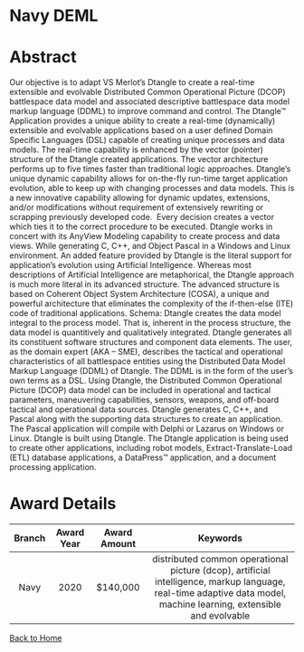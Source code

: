 
Navy DEML
=========

# Abstract


Our objective is to adapt VS Merlot’s Dtangle to create a real-time extensible and evolvable Distributed Common Operational Picture (DCOP) battlespace data model and associated descriptive battlespace data model markup language (DDML) to improve command and control. The Dtangle™ Application provides a unique ability to create a real-time (dynamically) extensible and evolvable applications based on a user defined Domain Specific Languages (DSL) capable of creating unique processes and data models. The real-time capability is enhanced by the vector (pointer) structure of the Dtangle created applications. The vector architecture performs up to five times faster than traditional logic approaches. Dtangle’s unique dynamic capability allows for on-the-fly run-time target application evolution, able to keep up with changing processes and data models. This is a new innovative capability allowing for dynamic updates, extensions, and/or modifications without requirement of extensively rewriting or scrapping previously developed code.  Every decision creates a vector which ties it to the correct procedure to be executed. Dtangle works in concert with its AnyView Modeling capability to create process and data views. While generating C, C++, and Object Pascal in a Windows and Linux environment. An added feature provided by Dtangle is the literal support for application’s evolution using Artificial Intelligence. Whereas most descriptions of Artificial Intelligence are metaphorical, the Dtangle approach is much more literal in its advanced structure. The advanced structure is based on Coherent Object System Architecture (COSA), a unique and powerful architecture that eliminates the complexity of the if-then-else (ITE) code of traditional applications. Schema: Dtangle creates the data model integral to the process model. That is, inherent in the process structure, the data model is quantitively and qualitatively integrated. Dtangle generates all its constituent software structures and component data elements. The user, as the domain expert (AKA – SME), describes the tactical and operational characteristics of all battlespace entities using the Distributed Data Model Markup Language (DDML) of Dtangle. The DDML is in the form of the user’s own terms as a DSL. Using Dtangle, the Distributed Common Operational Picture (DCOP) data model can be included in operational and tactical parameters, maneuvering capabilities, sensors, weapons, and off-board tactical and operational data sources. Dtangle generates C, C++, and Pascal along with the supporting data structures to create an application. The Pascal application will compile with Delphi or Lazarus on Windows or Linux. Dtangle is built using Dtangle. The Dtangle application is being used to create other applications, including robot models, Extract-Translate-Load (ETL) database applications, a DataPress™ application, and a document processing application.  

# Award Details

|Branch|Award Year|Award Amount|Keywords|
| :---: | :---: | :---: | :---: |
|Navy|2020|$140,000|distributed common operational picture (dcop), artificial intelligence, markup language, real-time adaptive data model, machine learning, extensible and evolvable|
  
  


[Back to Home](https://github.com/chrischow/dod_sbir_awards/JH/#2162)